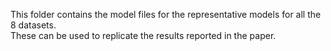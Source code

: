 This folder contains the model files for the representative models for all the 8 datasets. <br />
These can be used to replicate the results reported in the paper.
